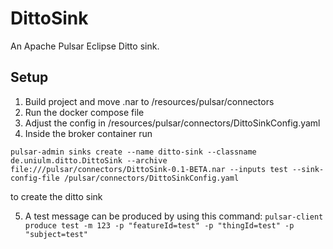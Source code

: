 # DittoSink

An Apache Pulsar Eclipse Ditto sink.

## Setup
1. Build project and move .nar to /resources/pulsar/connectors
2. Run the docker compose file
3. Adjust the config in /resources/pulsar/connectors/DittoSinkConfig.yaml
4. Inside the broker container run

```pulsar-admin sinks create --name ditto-sink --classname de.uniulm.ditto.DittoSink --archive file:///pulsar/connectors/DittoSink-0.1-BETA.nar --inputs test --sink-config-file /pulsar/connectors/DittoSinkConfig.yaml```

to create the ditto sink

5. A test message can be produced by using this command: ```pulsar-client produce test -m 123 -p "featureId=test" -p "thingId=test" -p "subject=test"```